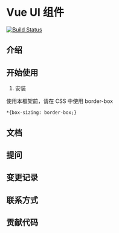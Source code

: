 # Vue UI 组件

[![Build Status](https://travis-ci.org/LqZww/gulu-vue.svg?branch=master)](https://travis-ci.org/LqZww/gulu-vue)

## 介绍

## 开始使用
1. 安装

使用本框架前，请在 CSS 中使用 border-box

```
*{box-sizing: border-box;}
```

## 文档

## 提问

## 变更记录

## 联系方式

## 贡献代码